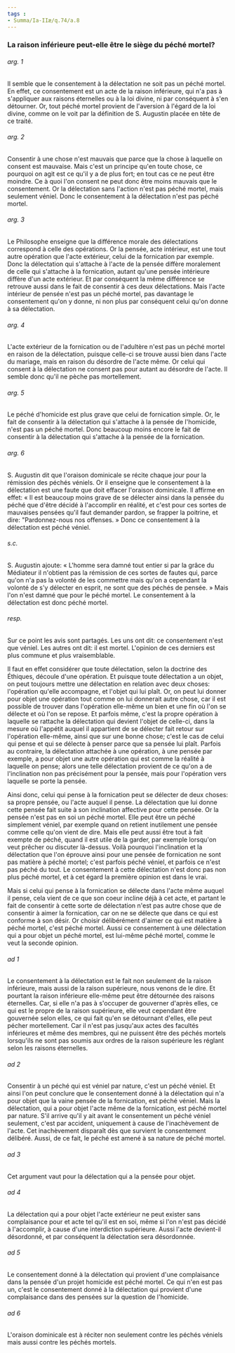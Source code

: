 ```yaml
---
tags : 
- Summa/Ia-IIæ/q.74/a.8
---
```


### La raison inférieure peut-elle être le siège du péché mortel?

###### arg. 1
Il semble que le consentement à la délectation ne soit pas un péché mortel. En effet, ce consentement est un acte de la raison inférieure, qui n'a pas à s'appliquer aux raisons éternelles ou à la loi divine, ni par conséquent à s'en détourner. Or, tout péché mortel provient de l'aversion à l'égard de la loi divine, comme on le voit par la définition de S. Augustin placée en tête de ce traité. 

###### arg. 2
Consentir à une chose n'est mauvais que parce que la chose à laquelle on consent est mauvaise. Mais c'est un principe qu'en toute chose, ce pourquoi on agit est ce qu'il y a de plus fort; en tout cas ce ne peut être moindre. Ce à quoi l'on consent ne peut donc être moins mauvais que le consentement. Or la délectation sans l'action n'est pas péché mortel, mais seulement véniel. Donc le consentement à la délectation n'est pas péché mortel. 

###### arg. 3
Le Philosophe enseigne que la différence morale des délectations correspond à celle des opérations. Or la pensée, acte intérieur, est une tout autre opération que l'acte extérieur, celui de la fornication par exemple. Donc la délectation qui s'attache à l'acte de la pensée diffère moralement de celle qui s'attache à la fornication, autant qu'une pensée intérieure diffère d'un acte extérieur. Et par conséquent la même différence se retrouve aussi dans le fait de consentir à ces deux délectations. Mais l'acte intérieur de pensée n'est pas un péché mortel, pas davantage le consentement qu'on y donne, ni non plus par conséquent celui qu'on donne à sa délectation. 

###### arg. 4
L'acte extérieur de la fornication ou de l'adultère n'est pas un péché mortel en raison de la délectation, puisque celle-ci se trouve aussi bien dans l'acte du mariage, mais en raison du désordre de l'acte même. Or celui qui consent à la délectation ne consent pas pour autant au désordre de l'acte. Il semble donc qu'il ne pèche pas mortellement. 

###### arg. 5
Le péché d'homicide est plus grave que celui de fornication simple. Or, le fait de consentir à la délectation qui s'attache à la pensée de l'homicide, n'est pas un péché mortel. Donc beaucoup moins encore le fait de consentir à la délectation qui s'attache à la pensée de la fornication. 

###### arg. 6
S. Augustin dit que l'oraison dominicale se récite chaque jour pour la rémission des péchés véniels. Or il enseigne que le consentement à la délectation est une faute que doit effacer l'oraison dominicale. Il affirme en effet: « Il est beaucoup moins grave de se délecter ainsi dans la pensée du péché que d'être décidé à l'accomplir en réalité, et c'est pour ces sortes de mauvaises pensées qu'il faut demander pardon, se frapper la poitrine, et dire: "Pardonnez-nous nos offenses. » Donc ce consentement à la délectation est péché véniel. 

###### s.c.
S. Augustin ajoute: « L'homme sera damné tout entier si par la grâce du Médiateur il n'obtient pas la rémission de ces sortes de fautes qui, parce qu'on n'a pas la volonté de les commettre mais qu'on a cependant la volonté de s'y délecter en esprit, ne sont que des péchés de pensée. » Mais l'on n'est damné que pour le péché mortel. Le consentement à la délectation est donc péché mortel. 

###### resp.
Sur ce point les avis sont partagés. Les uns ont dit: ce consentement n'est que véniel. Les autres ont dit: il est mortel. L'opinion de ces derniers est plus commune et plus vraisemblable. 

Il faut en effet considérer que toute délectation, selon la doctrine des Éthiques, découle d'une opération. Et puisque toute délectation a un objet, on peut toujours mettre une délectation en relation avec deux choses: l'opération qu'elle accompagne, et l'objet qui lui plaît. Or, on peut lui donner pour objet une opération tout comme on lui donnerait autre chose, car il est possible de trouver dans l'opération elle-même un bien et une fin où l'on se délecte et où l'on se repose. Et parfois même, c'est la propre opération à laquelle se rattache la délectation qui devient l'objet de celle-ci, dans la mesure où l'appétit auquel il appartient de se délecter fait retour sur l'opération elle-même, ainsi que sur une bonne chose; c'est le cas de celui qui pense et qui se délecte à penser parce que sa pensée lui plaît. Parfois au contraire, la délectation attachée à une opération, à une pensée par exemple, a pour objet une autre opération qui est comme la réalité à laquelle on pense; alors une telle délectation provient de ce qu'on a de l'inclination non pas précisément pour la pensée, mais pour l'opération vers laquelle se porte la pensée. 

Ainsi donc, celui qui pense à la fornication peut se délecter de deux choses: sa propre pensée, ou l'acte auquel il pense. La délectation que lui donne cette pensée fait suite à son inclination affective pour cette pensée. Or la pensée n'est pas en soi un péché mortel. Elle peut être un péché simplement véniel, par exemple quand on retient inutilement une pensée comme celle qu'on vient de dire. Mais elle peut aussi être tout à fait exempte de péché, quand il est utile de la garder, par exemple lorsqu'on veut prêcher ou discuter là-dessus. Voilà pourquoi l'inclination et la délectation que l'on éprouve ainsi pour une pensée de fornication ne sont pas matière à péché mortel; c'est parfois péché véniel, et parfois ce n'est pas péché du tout. Le consentement à cette délectation n'est donc pas non plus péché mortel, et à cet égard la première opinion est dans le vrai. 

Mais si celui qui pense à la fornication se délecte dans l'acte même auquel il pense, cela vient de ce que son coeur incline déjà à cet acte, et partant le fait de consentir à cette sorte de délectation n'est pas autre chose que de consentir à aimer la fornication, car on ne se délecte que dans ce qui est conforme à son désir. Or choisir délibérément d'aimer ce qui est matière à péché mortel, c'est péché mortel. Aussi ce consentement à une délectation qui a pour objet un péché mortel, est lui-même péché mortel, comme le veut la seconde opinion. 

###### ad 1
Le consentement à la délectation est le fait non seulement de la raison inférieure, mais aussi de la raison supérieure, nous venons de le dire. Et pourtant la raison inférieure elle-même peut être détournée des raisons éternelles. Car, si elle n'a pas à s'occuper de gouverner d'après elles, ce qui est le propre de la raison supérieure, elle veut cependant être gouvernée selon elles, ce qui fait qu'en se détournant d'elles, elle peut pécher mortellement. Car il n'est pas jusqu'aux actes des facultés inférieures et même des membres, qui ne puissent être des péchés mortels lorsqu'ils ne sont pas soumis aux ordres de la raison supérieure les réglant selon les raisons éternelles. 

###### ad 2
Consentir à un péché qui est véniel par nature, c'est un péché véniel. Et ainsi l'on peut conclure que le consentement donné à la délectation qui n'a pour objet que la vaine pensée de la fornication, est péché véniel. Mais la délectation, qui a pour objet l'acte même de la fornication, est péché mortel par nature. S'il arrive qu'il y ait avant le consentement un péché véniel seulement, c'est par accident, uniquement à cause de l'inachèvement de l'acte. Cet inachèvement disparaît dès que survient le consentement délibéré. Aussi, de ce fait, le péché est amené à sa nature de péché mortel. 

###### ad 3
Cet argument vaut pour la délectation qui a la pensée pour objet. 

###### ad 4
La délectation qui a pour objet l'acte extérieur ne peut exister sans complaisance pour et acte tel qu'il est en soi, même si l'on n'est pas décidé à l'accomplir, à cause d'une interdiction supérieure. Aussi l'acte devient-il désordonné, et par conséquent la délectation sera désordonnée. 

###### ad 5
Le consentement donné à la délectation qui provient d'une complaisance dans la pensée d'un projet homicide est péché mortel. Ce qui n'en est pas un, c'est le consentement donné à la délectation qui provient d'une complaisance dans des pensées sur la question de l'homicide. 

###### ad 6
L'oraison dominicale est à réciter non seulement contre les péchés véniels mais aussi contre les péchés mortels. 

